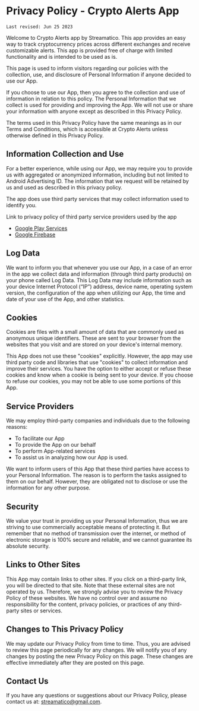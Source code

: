 # Privacy Policy - Crypto Alerts App

```
Last revised: Jun 25 2023
```
Welcome to Crypto Alerts app by Streamatico. This app provides an easy way to track cryptocurrency prices across different exchanges and receive customizable alerts. This app is provided free of charge with limited functionality and is intended to be used as is.


This page is used to inform visitors regarding our policies with the collection, use, and disclosure of Personal Information if anyone decided to use our App.


If you choose to use our App, then you agree to the collection and use of information in relation to this policy. The Personal Information that we collect is used for providing and improving the App. We will not use or share your information with anyone except as described in this Privacy Policy.


The terms used in this Privacy Policy have the same meanings as in our Terms and Conditions, which is accessible at Crypto Alerts unless otherwise defined in this Privacy Policy.

## Information Collection and Use

For a better experience, while using our App, we may require you to provide us with aggregated or anonymized information, including but not limited to Android Advertising ID. The information that we request will be retained by us and used as described in this privacy policy.


The app does use third party services that may collect information used to identify you.


Link to privacy policy of third party service providers used by the app

- [Google Play Services](https://www.google.com/policies/privacy/)
- [Google Firebase](https://firebase.google.com/support/privacy)

## Log Data

We want to inform you that whenever you use our App, in a case of an error in the app we collect data and information (through third party products) on your phone called Log Data. This Log Data may include information such as your device Internet Protocol (“IP”) address, device name, operating system version, the configuration of the app when utilizing our App, the time and date of your use of the App, and other statistics.

## Cookies

Cookies are files with a small amount of data that are commonly used as anonymous unique identifiers. These are sent to your browser from the websites that you visit and are stored on your device's internal memory.


This App does not use these "cookies" explicitly. However, the app may use third party code and libraries that use "cookies" to collect information and improve their services. You have the option to either accept or refuse these cookies and know when a cookie is being sent to your device. If you choose to refuse our cookies, you may not be able to use some portions of this App.

## Service Providers

We may employ third-party companies and individuals due to the following reasons:
- To facilitate our App
- To provide the App on our behalf
- To perform App-related services
- To assist us in analyzing how our App is used.

We want to inform users of this App that these third parties have access to your Personal Information. The reason is to perform the tasks assigned to them on our behalf. However, they are obligated not to disclose or use the information for any other purpose.

## Security

We value your trust in providing us your Personal Information, thus we are striving to use commercially acceptable means of protecting it. But remember that no method of transmission over the internet, or method of electronic storage is 100% secure and reliable, and we cannot guarantee its absolute security.

## Links to Other Sites

This App may contain links to other sites. If you click on a third-party link, you will be directed to that site. Note that these external sites are not operated by us. Therefore, we strongly advise you to review the Privacy Policy of these websites. We have no control over and assume no responsibility for the content, privacy policies, or practices of any third-party sites or services.

## Changes to This Privacy Policy

We may update our Privacy Policy from time to time. Thus, you are advised to review this page periodically for any changes. We will notify you of any changes by posting the new Privacy Policy on this page. These changes are effective immediately after they are posted on this page.

## Contact Us

If you have any questions or suggestions about our Privacy Policy, please contact us at: streamatico@gmail.com. 